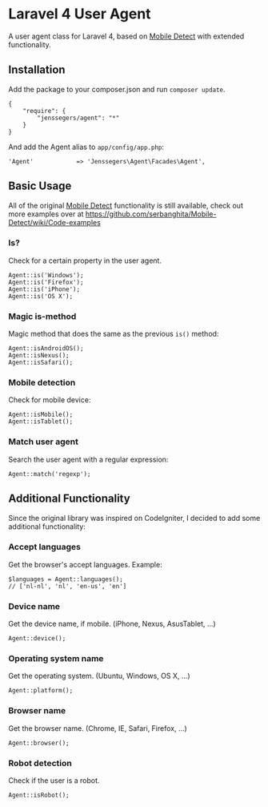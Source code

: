 Laravel 4 User Agent
====================

A user agent class for Laravel 4, based on [Mobile Detect](https://github.com/serbanghita/Mobile-Detect) with extended functionality.

Installation
------------

Add the package to your composer.json and run `composer update`.

	{
	    "require": {
	        "jenssegers/agent": "*"
	    }
	}

And add the Agent alias to `app/config/app.php`:

	'Agent'            => 'Jenssegers\Agent\Facades\Agent',

Basic Usage
-----------

All of the original [Mobile Detect](https://github.com/serbanghita/Mobile-Detect) functionality is still available, check out more examples over at https://github.com/serbanghita/Mobile-Detect/wiki/Code-examples

### Is?

Check for a certain property in the user agent.

	Agent::is('Windows');
	Agent::is('Firefox');
	Agent::is('iPhone');
	Agent::is('OS X');

### Magic is-method

Magic method that does the same as the previous `is()` method:

	Agent::isAndroidOS();
	Agent::isNexus();
	Agent::isSafari();

### Mobile detection

Check for mobile device:

	Agent::isMobile();
	Agent::isTablet();

### Match user agent

Search the user agent with a regular expression:

	Agent::match('regexp');

Additional Functionality
------------------------

Since the original library was inspired on CodeIgniter, I decided to add some additional functionality:

### Accept languages

Get the browser's accept languages. Example:

	$languages = Agent::languages();
	// ['nl-nl', 'nl', 'en-us', 'en']

### Device name

Get the device name, if mobile. (iPhone, Nexus, AsusTablet, ...)

	Agent::device();

### Operating system name

Get the operating system. (Ubuntu, Windows, OS X, ...)

	Agent::platform();

### Browser name

Get the browser name. (Chrome, IE, Safari, Firefox, ...)

	Agent::browser();

### Robot detection

Check if the user is a robot.

	Agent::isRobot();
